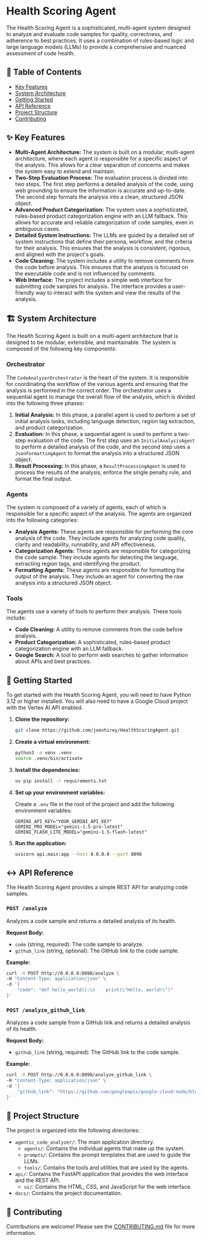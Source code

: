 # Health Scoring Agent

The Health Scoring Agent is a sophisticated, multi-agent system designed to analyze and evaluate code samples for quality, correctness, and adherence to best practices. It uses a combination of rules-based logic and large language models (LLMs) to provide a comprehensive and nuanced assessment of code health.

## 📖 Table of Contents

- [Key Features](#-key-features)
- [System Architecture](#-system-architecture)
- [Getting Started](#-getting-started)
- [API Reference](#-api-reference)
- [Project Structure](#-project-structure)
- [Contributing](#-contributing)

## ✨ Key Features

*   **Multi-Agent Architecture:** The system is built on a modular, multi-agent architecture, where each agent is responsible for a specific aspect of the analysis. This allows for a clear separation of concerns and makes the system easy to extend and maintain.
*   **Two-Step Evaluation Process:** The evaluation process is divided into two steps. The first step performs a detailed analysis of the code, using web grounding to ensure the information is accurate and up-to-date. The second step formats the analysis into a clean, structured JSON object.
*   **Advanced Product Categorization:** The system uses a sophisticated, rules-based product categorization engine with an LLM fallback. This allows for accurate and reliable categorization of code samples, even in ambiguous cases.
*   **Detailed System Instructions:** The LLMs are guided by a detailed set of system instructions that define their persona, workflow, and the criteria for their analysis. This ensures that the analysis is consistent, rigorous, and aligned with the project's goals.
*   **Code Cleaning:** The system includes a utility to remove comments from the code before analysis. This ensures that the analysis is focused on the executable code and is not influenced by comments.
*   **Web Interface:** The project includes a simple web interface for submitting code samples for analysis. The interface provides a user-friendly way to interact with the system and view the results of the analysis.

## 🏗️ System Architecture

The Health Scoring Agent is built on a multi-agent architecture that is designed to be modular, extensible, and maintainable. The system is composed of the following key components:

### Orchestrator

The `CodeAnalyzerOrchestrator` is the heart of the system. It is responsible for coordinating the workflow of the various agents and ensuring that the analysis is performed in the correct order. The orchestrator uses a sequential agent to manage the overall flow of the analysis, which is divided into the following three phases:

1.  **Initial Analysis:** In this phase, a parallel agent is used to perform a set of initial analysis tasks, including language detection, region tag extraction, and product categorization.
2.  **Evaluation:** In this phase, a sequential agent is used to perform a two-step evaluation of the code. The first step uses an `InitialAnalysisAgent` to perform a detailed analysis of the code, and the second step uses a `JsonFormattingAgent` to format the analysis into a structured JSON object.
3.  **Result Processing:** In this phase, a `ResultProcessingAgent` is used to process the results of the analysis, enforce the single penalty rule, and format the final output.

### Agents

The system is composed of a variety of agents, each of which is responsible for a specific aspect of the analysis. The agents are organized into the following categories:

*   **Analysis Agents:** These agents are responsible for performing the core analysis of the code. They include agents for analyzing code quality, clarity and readability, runnability, and API effectiveness.
*   **Categorization Agents:** These agents are responsible for categorizing the code sample. They include agents for detecting the language, extracting region tags, and identifying the product.
*   **Formatting Agents:** These agents are responsible for formatting the output of the analysis. They include an agent for converting the raw analysis into a structured JSON object.

### Tools

The agents use a variety of tools to perform their analysis. These tools include:

*   **Code Cleaning:** A utility to remove comments from the code before analysis.
*   **Product Categorization:** A sophisticated, rules-based product categorization engine with an LLM fallback.
*   **Google Search:** A tool to perform web searches to gather information about APIs and best practices.

## 🚀 Getting Started

To get started with the Health Scoring Agent, you will need to have Python 3.12 or higher installed. You will also need to have a Google Cloud project with the Vertex AI API enabled.

1.  **Clone the repository:**

    ```bash
    git clone https://github.com/joeshirey/HealthScoringAgent.git
    ```

2.  **Create a virtual environment:**

    ```bash
    python3 -m venv .venv
    source .venv/bin/activate
    ```

3.  **Install the dependencies:**

    ```bash
    uv pip install -r requirements.txt
    ```

4.  **Set up your environment variables:**

    Create a `.env` file in the root of the project and add the following environment variables:

    ```
    GEMINI_API_KEY="YOUR_GEMINI_API_KEY"
    GEMINI_PRO_MODEL="gemini-1.5-pro-latest"
    GEMINI_FLASH_LITE_MODEL="gemini-1.5-flash-latest"
    ```

5.  **Run the application:**

    ```bash
    uvicorn api.main:app --host 0.0.0.0 --port 8090
    ```

## ↔️ API Reference

The Health Scoring Agent provides a simple REST API for analyzing code samples.

### `POST /analyze`

Analyzes a code sample and returns a detailed analysis of its health.

**Request Body:**

*   `code` (string, required): The code sample to analyze.
*   `github_link` (string, optional): The GitHub link to the code sample.

**Example:**

```bash
curl -X POST http://0.0.0.0:8090/analyze \
-H "Content-Type: application/json" \
-d '{
    "code": "def hello_world():\n    print(\"Hello, world!\")"
}'
```

### `POST /analyze_github_link`

Analyzes a code sample from a GitHub link and returns a detailed analysis of its health.

**Request Body:**

*   `github_link` (string, required): The GitHub link to the code sample.

**Example:**

```bash
curl -X POST http://0.0.0.0:8090/analyze_github_link \
-H "Content-Type: application/json" \
-d '{
    "github_link": "https://github.com/googleapis/google-cloud-node/blob/main/packages/google-cloud-alloydb/samples/quickstart.js"
}'
```

## 📁 Project Structure

The project is organized into the following directories:

*   `agentic_code_analyzer/`: The main application directory.
    *   `agents/`: Contains the individual agents that make up the system.
    *   `prompts/`: Contains the prompt templates that are used to guide the LLMs.
    *   `tools/`: Contains the tools and utilities that are used by the agents.
*   `api/`: Contains the FastAPI application that provides the web interface and the REST API.
    *   `ui/`: Contains the HTML, CSS, and JavaScript for the web interface.
*   `docs/`: Contains the project documentation.

## 🤝 Contributing

Contributions are welcome! Please see the [CONTRIBUTING.md](CONTRIBUTING.md) file for more information.